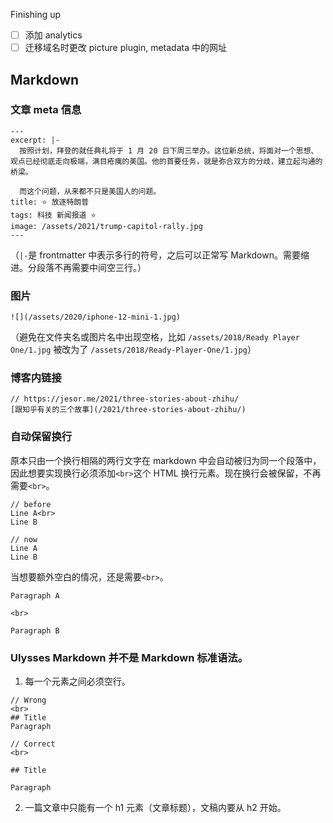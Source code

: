 Finishing up
- [ ] 添加 analytics
- [ ] 迁移域名时更改 picture plugin, metadata 中的网址

## Markdown

### 文章 meta 信息

```
---
excerpt: |-
  按照计划，拜登的就任典礼将于 1 月 20 日下周三举办。这位新总统，将面对一个思想、观点已经彻底走向极端，满目疮痍的美国。他的首要任务，就是弥合双方的分歧，建立起沟通的桥梁。

  而这个问题，从来都不只是美国人的问题。
title: ⭐️ 放逐特朗普
tags: 科技 新闻报道 ⭐️
image: /assets/2021/trump-capitol-rally.jpg
---
```

（`|-`是 frontmatter 中表示多行的符号，之后可以正常写 Markdown。需要缩进。分段落不再需要中间空三行。）

### 图片

```
![](/assets/2020/iphone-12-mini-1.jpg)
```
（避免在文件夹名或图片名中出现空格，比如 `/assets/2018/Ready Player One/1.jpg` 被改为了 `/assets/2018/Ready-Player-One/1.jpg`）

### 博客内链接

```
// https://jesor.me/2021/three-stories-about-zhihu/
[跟知乎有关的三个故事](/2021/three-stories-about-zhihu/)
```

### 自动保留换行

原本只由一个换行相隔的两行文字在 markdown 中会自动被归为同一个段落中，因此想要实现换行必须添加`<br>`这个 HTML 换行元素。现在换行会被保留，不再需要`<br>`。

```
// before
Line A<br>
Line B

// now
Line A
Line B
```

当想要额外空白的情况，还是需要`<br>`。
```
Paragraph A

<br>

Paragraph B
```

### Ulysses Markdown 并不是 Markdown 标准语法。

1. 每一个元素之间必须空行。

```
// Wrong
<br>
## Title
Paragraph

// Correct
<br>

## Title

Paragraph
```

2. 一篇文章中只能有一个 h1 元素（文章标题），文稿内要从 h2 开始。
